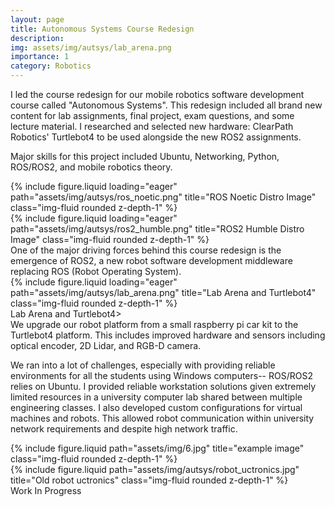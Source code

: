 ```yaml
---
layout: page
title: Autonomous Systems Course Redesign
description:
img: assets/img/autsys/lab_arena.png
importance: 1
category: Robotics
---
```


I led the course redesign for our mobile robotics software development course called "Autonomous Systems". This redesign included all brand new content for lab assignments, final project, exam questions, and some lecture material. I researched and selected new hardware: ClearPath Robotics' Turtlebot4 to be used alongside the new ROS2 assignments.

Major skills for this project included Ubuntu, Networking, Python, ROS/ROS2, and mobile robotics theory.

<div class="row justify-content-around">
    <div class="col-sm-3 mt-3 mt-md-0">
        {% include figure.liquid loading="eager" path="assets/img/autsys/ros_noetic.png" title="ROS Noetic Distro Image" class="img-fluid rounded z-depth-1" %}
    </div>
    <div class="col-sm-3 mt-3 mt-md-0">
        {% include figure.liquid loading="eager" path="assets/img/autsys/ros2_humble.png" title="ROS2 Humble Distro Image" class="img-fluid rounded z-depth-1" %}
    </div>
</div>
<div class="caption">
    One of the major driving forces behind this course redesign is the emergence of ROS2, a new robot software development middleware replacing ROS (Robot Operating System).
</div>
<div class="row">
    <div class="col-sm mt-3 mt-md-0">
        {% include figure.liquid loading="eager" path="assets/img/autsys/lab_arena.png" title="Lab Arena and Turtlebot4" class="img-fluid rounded z-depth-1" %}
    </div>Lab Arena and Turtlebot4>
<div class="caption">
    We upgrade our robot platform from a small raspberry pi car kit to the Turtlebot4 platform. This includes improved hardware and sensors including optical encoder, 2D Lidar, and RGB-D camera.
</div>

We ran into a lot of challenges, especially with providing reliable environments for all the students using Windows computers-- ROS/ROS2 relies on Ubuntu. I provided reliable workstation solutions given extremely limited resources in a university computer lab shared between multiple engineering classes. I also developed custom configurations for virtual machines and robots. This allowed robot communication within university network requirements and despite high network traffic.

<div class="row justify-content-sm-center">
    <div class="col-sm-8 mt-3 mt-md-0">
        {% include figure.liquid path="assets/img/6.jpg" title="example image" class="img-fluid rounded z-depth-1" %}
    </div>
    <div class="col-sm-4 mt-3 mt-md-0">
        {% include figure.liquid path="assets/img/autsys/robot_uctronics.jpg" title="Old robot uctronics" class="img-fluid rounded z-depth-1" %}
    </div>
</div>
<div class="caption">
    Work In Progress
</div>

